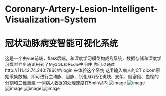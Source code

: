 # Coronary-Artery-Lesion-Intelligent-Visualization-System
# 冠状动脉病变智能可视化系统
这是一个由vue前端，flask后端，和深度学习模型构成的系统，数据存储和深度学习模型异步通讯用到了MySQL和Redis中间件
你可以通过http://111.42.74.240:7860/#/login 来体验这个系统
这里输入病人的CT dicom原始采集数据，即可进行主动脉、冠脉、钙化/非钙化斑块、支架、阻塞段、血栓的分割和三维重建
一例病人数据的处理速度在5min以内
![image](https://github.com/user-attachments/assets/f0820fb3-a1c0-44a2-8fde-15c3e93bd43a)
![image](https://github.com/user-attachments/assets/e7eb1bba-7ec1-468d-9754-77d8912c706f)
![image](https://github.com/user-attachments/assets/15e4b75a-3788-4790-ab2c-700265d6954d)
![image](https://github.com/user-attachments/assets/82291670-120b-4433-8689-35884db9a96d)
![image](https://github.com/user-attachments/assets/26a5dcee-6cf2-458c-a140-08b6cd3148d2)



